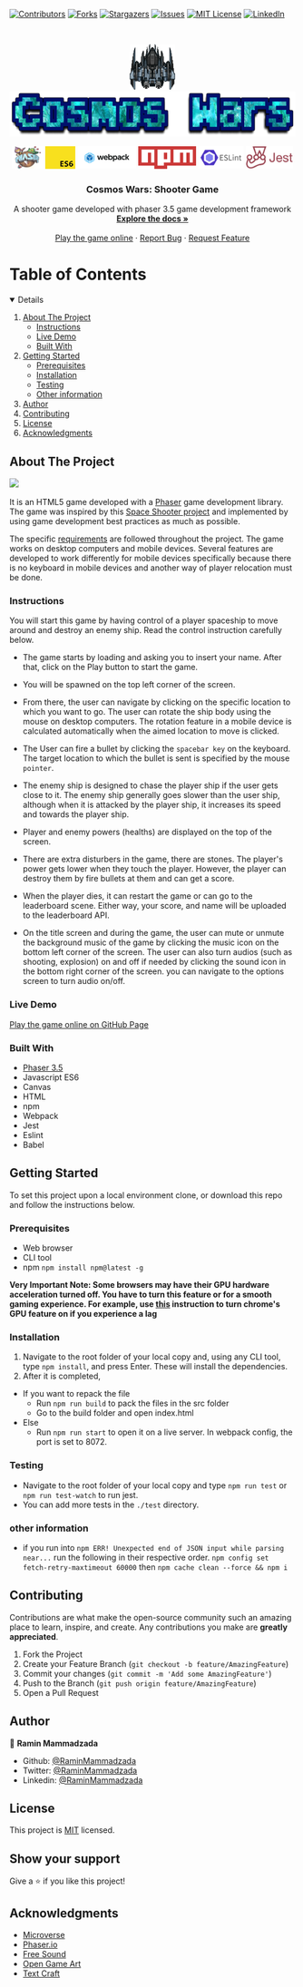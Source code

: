 [![Contributors][contributors-shield]][contributors-url]
[![Forks][forks-shield]][forks-url]
[![Stargazers][stars-shield]][stars-url]
[![Issues][issues-shield]][issues-url]
[![MIT License][license-shield]][license-url]
[![LinkedIn][linkedin-shield]][linkedin-url]

<!-- PROJECT LOGO -->
<br />
<p align="center">
  <a href="https://github.com/RaminMammadzada/js-shooter-game">
    <img src="src/images/player.png" alt="Logo" width="80" height="80">
  </a>
  <br/>
  <a href="https://github.com/RaminMammadzada/js-shooter-game">
    <img src="src/images/title.png" alt="Logo" width="" height="80">
  </a>
  
  <p align="center">
  <!-- Phaser logo -->
  <img src="./docs/logos/phaser.png" alt="phaser" height="40"/>
  <!-- JS ES6 logo -->
  <img src="./docs/logos/es6.png" alt="" height="40"/>
  <!-- Webpack logo -->
    <img src="./docs/logos/webpack.png" alt="" height="40"/>
  <!-- Eslint logo -->
    <img src="./docs/logos/npm.png" alt="" height="40"/>
  <!-- Jest logo -->
    <img src="./docs/logos/eslint.png" alt="" height="40"/>
  <!-- npm logo -->
    <img src="./docs/logos/jest.png" alt="" height="40"/>
  </p>

  <h3 align="center">Cosmos Wars: Shooter Game</h3>

  <p align="center">
    A shooter game developed with phaser 3.5 game development framework
    <br />
    <a href="https://github.com/RaminMammadzada/js-shooter-game"><strong>Explore the docs »</strong></a>
    <br />
    <br />
    <a href="https://raminmammadzada.github.io/js-shooter-game/index.html">Play the game online</a>
    ·
    <a href="https://github.com/RaminMammadzada/js-shooter-game/issues">Report Bug</a>
    ·
    <a href="https://github.com/RaminMammadzada/js-shooter-game/issues">Request Feature</a>
  </p>
</p>

<!-- TABLE OF CONTENTS -->

# Table of Contents

<details open="open">
  <ol>
    <li>
      <a href="#about-the-project">About The Project</a>
      <ul>
        <li><a href="#Instructions">Instructions</a></li>
        <li><a href="#Live">Live Demo</a></li>
        <li><a href="#built-with">Built With</a></li>
      </ul>
    </li>
    <li>
      <a href="#getting-started">Getting Started</a>
      <ul>
        <li><a href="#Prerequisites">Prerequisites</a></li>
        <li><a href="#Installation">Installation</a></li>
        <li><a href="#Testing">Testing</a></li>
        <li><a href="#Other-Info">Other information</a></li>
      </ul>
    </li>
    <li><a href="#author">Author</a></li>
    <li><a href="#contributing">Contributing</a></li>
    <li><a href="#license">License</a></li>
    <li><a href="#acknowledgments">Acknowledgments</a></li>
  </ol>
</details>

<!-- ABOUT THE PROJECT -->

## About The Project

<img src="./docs/js-game-screenshot.gif" width="auto" height="auto" />

It is an HTML5 game developed with a [Phaser](https://phaser.io/) game development library. The game was inspired by this [Space Shooter project](https://learn.yorkcs.com/category/tutorials/gamedev/phaser-3/build-a-space-shooter-with-phaser-3/) and implemented by using game development best practices as much as possible.

The specific [requirements](https://www.notion.so/Shooter-game-203e819041c7486bb36f9e65faecba27) are followed throughout the project. The game works on desktop computers and mobile devices. Several features are developed to work differently for mobile devices specifically because there is no keyboard in mobile devices and another way of player relocation must be done.

### Instructions

You will start this game by having control of a player spaceship to move around and destroy an enemy ship. Read the control instruction carefully below.

- The game starts by loading and asking you to insert your name. After that, click on the Play button to start the game.
- You will be spawned on the top left corner of the screen.
- From there, the user can navigate by clicking on the specific location to which you want to go. The user can rotate the ship body using the mouse on desktop computers. The rotation feature in a mobile device is calculated automatically when the aimed location to move is clicked.
- The User can fire a bullet by clicking the `spacebar key` on the keyboard. The target location to which the bullet is sent is specified by the mouse `pointer`.
- The enemy ship is designed to chase the player ship if the user gets close to it. The enemy ship generally goes slower than the user ship, although when it is attacked by the player ship, it increases its speed and towards the player ship.
- Player and enemy powers (healths) are displayed on the top of the screen.
- There are extra disturbers in the game, there are stones. The player's power gets lower when they touch the player. However, the player can destroy them by fire bullets at them and can get a score.

- When the player dies, it can restart the game or can go to the leaderboard scene. Either way, your score, and name will be uploaded to the leaderboard API.
- On the title screen and during the game, the user can mute or unmute the background music of the game by clicking the music icon on the bottom left corner of the screen. The user can also turn audios (such as shooting, explosion) on and off if needed by clicking the sound icon in the bottom right corner of the screen. you can navigate to the options screen to turn audio on/off.

### Live Demo

[Play the game online on GitHub Page](https://raminmammadzada.github.io/js-shooter-game/index.html)

### Built With

- [Phaser 3.5](https://phaser.io/)
- Javascript ES6
- Canvas
- HTML
- npm
- Webpack
- Jest
- Eslint
- Babel

<!-- GETTING STARTED -->

## Getting Started

To set this project upon a local environment clone, or download this repo and follow the instructions below.

### Prerequisites

- Web browser
- CLI tool
- npm
  `npm install npm@latest -g`

**Very Important Note: Some browsers may have their GPU hardware acceleration turned off. You have to turn this feature or for a smooth gaming experience. For example, use [this](https://www.lifewire.com/hardware-acceleration-in-chrome-4125122) instruction to turn chrome's GPU feature on if you experience a lag**

### Installation

1. Navigate to the root folder of your local copy and, using any CLI tool, type `npm install`, and press Enter. These will install the dependencies.
2. After it is completed,

- If you want to repack the file
  - Run `npm run build` to pack the files in the src folder
  - Go to the build folder and open index.html
- Else
  - Run `npm run start` to open it on a live server. In webpack config, the port is set to 8072.

### Testing

- Navigate to the root folder of your local copy and type `npm run test` or `npm run test-watch` to run jest.
- You can add more tests in the `./test` directory.

### other information

- if you run into `npm ERR! Unexpected end of JSON input while parsing near...` run the following in their respective order. `npm config set fetch-retry-maxtimeout 60000` then
  `npm cache clean --force && npm i`

<!-- CONTRIBUTING -->

## Contributing

Contributions are what make the open-source community such an amazing place to learn, inspire, and create. Any contributions you make are **greatly appreciated**.

1. Fork the Project
2. Create your Feature Branch (`git checkout -b feature/AmazingFeature`)
3. Commit your changes (`git commit -m 'Add some AmazingFeature'`)
4. Push to the Branch (`git push origin feature/AmazingFeature`)
5. Open a Pull Request

## Author

👤 **Ramin Mammadzada**

- Github: [@RaminMammadzada](https://github.com/RaminMammadzada)
- Twitter: [@RaminMammadzada](https://twitter.com/RaminMammadzada)
- Linkedin: [@RaminMammadzada](https://www.linkedin.com/in/raminmammadzada)

<!-- LICENSE -->

## License

This project is [MIT]('./LICENSE.txt') licensed.

## Show your support

Give a ⭐️ if you like this project!

<!-- ACKNOWLEDGEMENTS -->

## Acknowledgments

- [Microverse](Microverse.org)
- [Phaser.io](https://phaser.io/)
- [Free Sound](http://freesound.org/)
- [Open Game Art](https://opengameart.org/)
- [Text Craft](https://textcraft.net)

[contributors-shield]: https://img.shields.io/github/contributors/RaminMammadzada/js-shooter-game.svg?style=for-the-badge
[contributors-url]: https://github.com/RaminMammadzada/js-shooter-game/graphs/contributors
[forks-shield]: https://img.shields.io/github/forks/RaminMammadzada/js-shooter-game.svg?style=for-the-badge
[forks-url]: https://github.com/RaminMammadzada/js-shooter-game/network/members
[stars-shield]: https://img.shields.io/github/stars/RaminMammadzada/js-shooter-game.svg?style=for-the-badge
[stars-url]: https://github.com/RaminMammadzada/js-shooter-game/stargazers
[issues-shield]: https://img.shields.io/github/issues/RaminMammadzada/js-shooter-game.svg?style=for-the-badge
[issues-url]: https://github.com/RaminMammadzada/js-shooter-game/issues
[license-shield]: https://img.shields.io/github/license/RaminMammadzada/js-shooter-game.svg?style=for-the-badge
[license-url]: https://github.com/RaminMammadzada/js-shooter-game/blob/development/LICENSE.txt
[linkedin-shield]: https://img.shields.io/badge/-LinkedIn-black.svg?style=for-the-badge&logo=linkedin&colorB=555
[linkedin-url]: https://www.linkedin.com/in/raminmammadzada/
[product-screenshot]: public/logo1.pngd
